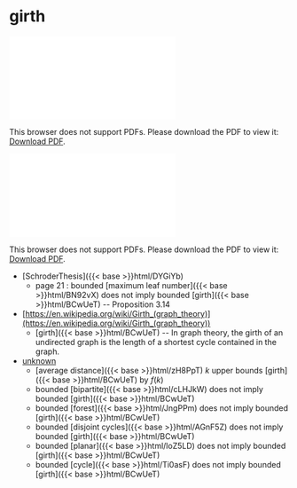 # girth




<object data="../local_BCwUeT.pdf" type="application/pdf" width="100%" height="480px"><embed src="../local_BCwUeT.pdf"><p>This browser does not support PDFs. Please download the PDF to view it: <a href="../local_BCwUeT.pdf">Download PDF</a>.</p></embed></object>


<object data="../inclusions_BCwUeT.pdf" type="application/pdf" width="100%" height="480px"><embed src="../inclusions_BCwUeT.pdf"><p>This browser does not support PDFs. Please download the PDF to view it: <a href="../inclusions_BCwUeT.pdf">Download PDF</a>.</p></embed></object>

*  [SchroderThesis]({{< base >}}html/DYGiYb)
    * page 21 : bounded [maximum leaf number]({{< base >}}html/BN92vX) does not imply bounded [girth]({{< base >}}html/BCwUeT) -- Proposition 3.14
*  [https://en.wikipedia.org/wiki/Girth_(graph_theory)](https://en.wikipedia.org/wiki/Girth_(graph_theory))
    * [girth]({{< base >}}html/BCwUeT) -- In graph theory, the girth of an undirected graph is the length of a shortest cycle contained in the graph.
*  [unknown](#)
    * [average distance]({{< base >}}html/zH8PpT) $k$ upper bounds [girth]({{< base >}}html/BCwUeT) by $f(k)$
    * bounded [bipartite]({{< base >}}html/cLHJkW) does not imply bounded [girth]({{< base >}}html/BCwUeT)
    * bounded [forest]({{< base >}}html/JngPPm) does not imply bounded [girth]({{< base >}}html/BCwUeT)
    * bounded [disjoint cycles]({{< base >}}html/AGnF5Z) does not imply bounded [girth]({{< base >}}html/BCwUeT)
    * bounded [planar]({{< base >}}html/loZ5LD) does not imply bounded [girth]({{< base >}}html/BCwUeT)
    * bounded [cycle]({{< base >}}html/Ti0asF) does not imply bounded [girth]({{< base >}}html/BCwUeT)